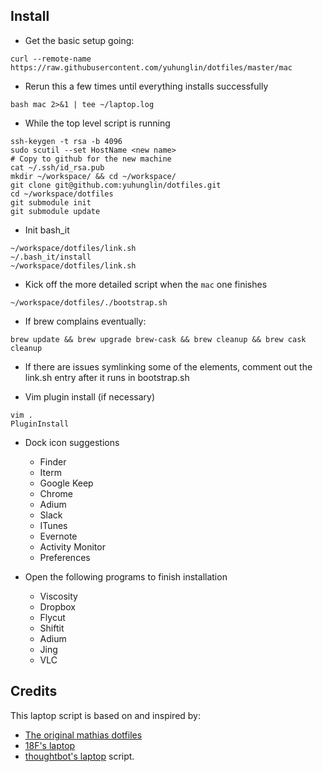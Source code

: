 ## Install
- Get the basic setup going:
```
curl --remote-name https://raw.githubusercontent.com/yuhunglin/dotfiles/master/mac
```

- Rerun this a few times until everything installs successfully
```
bash mac 2>&1 | tee ~/laptop.log
```

- While the top level script is running
```
ssh-keygen -t rsa -b 4096
sudo scutil --set HostName <new name>
# Copy to github for the new machine
cat ~/.ssh/id_rsa.pub
mkdir ~/workspace/ && cd ~/workspace/
git clone git@github.com:yuhunglin/dotfiles.git
cd ~/workspace/dotfiles
git submodule init
git submodule update
```

- Init bash_it
```
~/workspace/dotfiles/link.sh
~/.bash_it/install
~/workspace/dotfiles/link.sh
```
- Kick off the more detailed script when the `mac` one finishes
```
~/workspace/dotfiles/./bootstrap.sh
```

- If brew complains eventually:
```
brew update && brew upgrade brew-cask && brew cleanup && brew cask cleanup
```

- If there are issues symlinking some of the elements, comment out the link.sh entry after it runs in bootstrap.sh

- Vim plugin install (if necessary)
```
vim .
PluginInstall
```

- Dock icon suggestions
  - Finder
  - Iterm
  - Google Keep
  - Chrome
  - Adium
  - Slack
  - ITunes
  - Evernote
  - Activity Monitor
  - Preferences

- Open the following programs to finish installation
  - Viscosity
  - Dropbox
  - Flycut
  - Shiftit
  - Adium
  - Jing
  - VLC

## Credits
This laptop script is based on and inspired by:
* [The original mathias dotfiles](https://github.com/mathiasbynens/dotfiles)
* [18F's laptop](https://github.com/18F/laptop)
* [thoughtbot's laptop](https://github.com/thoughtbot/laptop) script.
